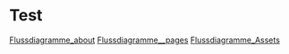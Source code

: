 # Test
[Flussdiagramme_about](./about.md)
[Flussdiagramme__pages](../pages/posts/Flussdiagramme.md)
[Flussdiagramme_Assets](../pages/assets/Flussdiagramme.md)
